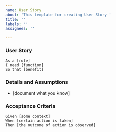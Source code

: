 ```yaml
---
name: User Story
about: 'This template for creating User Story '
title: ''
labels: ''
assignees: ''

---
```


 ### User Story 
 ```gherkin
As a [role]  
I need [function]  
So that [benefit]
 ```
   
 ### Details and Assumptions
 * [document what you know]
   
 ### Acceptance Criteria  
   
 ```gherkin
 Given [some context]
 When [certain action is taken]
 Then [the outcome of action is observed]
 ```
